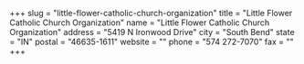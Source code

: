 +++
slug = "little-flower-catholic-church-organization"
title = "Little Flower Catholic Church Organization"
name = "Little Flower Catholic Church Organization"
address = "5419 N Ironwood Drive"
city = "South Bend"
state = "IN"
postal = "46635-1611"
website = ""
phone = "574 272-7070"
fax = ""
+++
